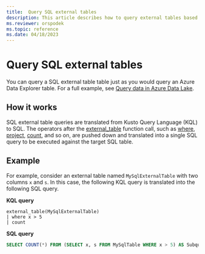 ```yaml
---
title:  Query SQL external tables
description: This article describes how to query external tables based on SQL tables.
ms.reviewer: orspodek
ms.topic: reference
ms.date: 04/18/2023
---
```


# Query SQL external tables

You can query a SQL external table table just as you would query an Azure Data Explorer table. For a full example, see [Query data in Azure Data Lake](../../data-lake-query-data.md).

## How it works

SQL external table queries are translated from Kusto Query Language (KQL) to SQL. The operators after the [external_table](../query/externaltablefunction.md) function call, such as [where](../query/whereoperator.md), [project](../query/projectoperator.md), [count](../query/countoperator.md), and so on, are pushed down and translated into a single SQL query to be executed against the target SQL table.

## Example

For example, consider an external table named `MySqlExternalTable` with two columns `x` and `s`. In this case, the following KQL query is translated into the following SQL query.

**KQL query**

```kusto
external_table(MySqlExternalTable)
| where x > 5 
| count
```

**SQL query**

```SQL
SELECT COUNT(*) FROM (SELECT x, s FROM MySqlTable WHERE x > 5) AS Subquery1
```
